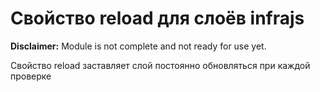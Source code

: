 # Свойство reload для слоёв infrajs
**Disclaimer:** Module is not complete and not ready for use yet.

Свойство reload заставляет слой постоянно обновляться при каждой проверке
